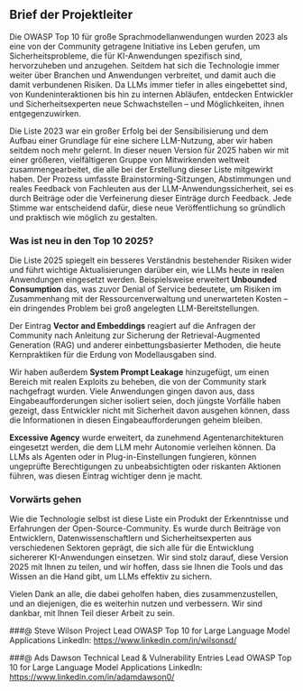 ## Brief der Projektleiter

Die OWASP Top 10 für große Sprachmodellanwendungen wurden 2023 als eine von der Community getragene Initiative ins Leben gerufen, um Sicherheitsprobleme, die für KI-Anwendungen spezifisch sind, hervorzuheben und anzugehen. Seitdem hat sich die Technologie immer weiter über Branchen und Anwendungen verbreitet, und damit auch die damit verbundenen Risiken. Da LLMs immer tiefer in alles eingebettet sind, von Kundeninteraktionen bis hin zu internen Abläufen, entdecken Entwickler und Sicherheitsexperten neue Schwachstellen – und Möglichkeiten, ihnen entgegenzuwirken.

Die Liste 2023 war ein großer Erfolg bei der Sensibilisierung und dem Aufbau einer Grundlage für eine sichere LLM-Nutzung, aber wir haben seitdem noch mehr gelernt. In dieser neuen Version für 2025 haben wir mit einer größeren, vielfältigeren Gruppe von Mitwirkenden weltweit zusammengearbeitet, die alle bei der Erstellung dieser Liste mitgewirkt haben. Der Prozess umfasste Brainstorming-Sitzungen, Abstimmungen und reales Feedback von Fachleuten aus der LLM-Anwendungssicherheit, sei es durch Beiträge oder die Verfeinerung dieser Einträge durch Feedback. Jede Stimme war entscheidend dafür, diese neue Veröffentlichung so gründlich und praktisch wie möglich zu gestalten.

### Was ist neu in den Top 10 2025?

Die Liste 2025 spiegelt ein besseres Verständnis bestehender Risiken wider und führt wichtige Aktualisierungen darüber ein, wie LLMs heute in realen Anwendungen eingesetzt werden. Beispielsweise erweitert **Unbounded Consumption** das, was zuvor Denial of Service bedeutete, um Risiken im Zusammenhang mit der Ressourcenverwaltung und unerwarteten Kosten – ein dringendes Problem bei groß angelegten LLM-Bereitstellungen.

Der Eintrag **Vector and Embeddings** reagiert auf die Anfragen der Community nach Anleitung zur Sicherung der Retrieval-Augmented Generation (RAG) und anderer einbettungsbasierter Methoden, die heute Kernpraktiken für die Erdung von Modellausgaben sind.

Wir haben außerdem **System Prompt Leakage** hinzugefügt, um einen Bereich mit realen Exploits zu beheben, die von der Community stark nachgefragt wurden. Viele Anwendungen gingen davon aus, dass Eingabeaufforderungen sicher isoliert seien, doch jüngste Vorfälle haben gezeigt, dass Entwickler nicht mit Sicherheit davon ausgehen können, dass die Informationen in diesen Eingabeaufforderungen geheim bleiben.

**Excessive Agency** wurde erweitert, da zunehmend Agentenarchitekturen eingesetzt werden, die dem LLM mehr Autonomie verleihen können.  Da LLMs als Agenten oder in Plug-in-Einstellungen fungieren, können ungeprüfte Berechtigungen zu unbeabsichtigten oder riskanten Aktionen führen, was diesen Eintrag wichtiger denn je macht.

### Vorwärts gehen

Wie die Technologie selbst ist diese Liste ein Produkt der Erkenntnisse und Erfahrungen der Open-Source-Community. Es wurde durch Beiträge von Entwicklern, Datenwissenschaftlern und Sicherheitsexperten aus verschiedenen Sektoren geprägt, die sich alle für die Entwicklung sichererer KI-Anwendungen einsetzen. Wir sind stolz darauf, diese Version 2025 mit Ihnen zu teilen, und wir hoffen, dass sie Ihnen die Tools und das Wissen an die Hand gibt, um LLMs effektiv zu sichern.

Vielen Dank an alle, die dabei geholfen haben, dies zusammenzustellen, und an diejenigen, die es weiterhin nutzen und verbessern. Wir sind dankbar, mit Ihnen Teil dieser Arbeit zu sein.

###@ Steve Wilson
Project Lead
OWASP Top 10 for Large Language Model Applications
LinkedIn: https://www.linkedin.com/in/wilsonsd/

###@ Ads Dawson
Technical Lead & Vulnerability Entries Lead
OWASP Top 10 for Large Language Model Applications
LinkedIn: https://www.linkedin.com/in/adamdawson0/
